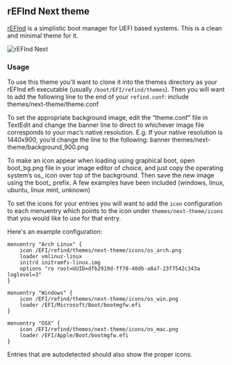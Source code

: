 ## rEFInd Next theme

[rEFInd](http://www.rodsbooks.com/refind/) is a simplistic boot manager for UEFI
based systems. This is a clean and minimal theme for it.

![rEFInd Next](http://sdbinwiiexe.deviantart.com/)

### Usage

To use this theme you'll want to clone it into the themes directory as your rEFInd
efi executable (usually `/boot/EFI/refind/themes`). Then you will want to add the following line to the end of your `refind.conf`:
	include themes/next-theme/theme.conf


To set the appropriate background image, edit the “theme.conf” file in TextEdit and change the banner line to direct to whichever image file corresponds to your mac’s native resolution.
E.g. If your native resolution is 1440x900, you’d change the line to the following:
	banner themes/next-theme/background_900.png

To make an icon appear when loading using graphical boot, open boot_bg.png file in your image editor of choice, and just copy the operating system’s os_ icon over top of the background.  Then save the new image using the boot_ prefix.  A few examples have been included (windows, linux, ubuntu, linux mint, unknown)

To set the icons for your entries you will want to add the `icon` configuration
to each menuentry which points to the icon under `themes/next-theme/icons` that you
would like to use for that entry.

Here's an example configuration:

````
menuentry "Arch Linux" {
	icon /EFI/refind/themes/next-theme/icons/os_arch.png
	loader vmlinuz-linux
	initrd initramfs-linux.img
	options "ro root=UUID=dfb2919d-ff78-48db-a8a7-23f7542c343a loglevel=3"
}

menuentry "Windows" {
	icon /EFI/refind/themes/next-theme/icons/os_win.png
	loader /EFI/Microsoft/Boot/bootmgfw.efi
}

menuentry "OSX" {
	icon /EFI/refind/themes/next-theme/icons/os_mac.png
	loader /EFI/Apple/Boot/bootmgfw.efi
}
````

Entries that are autodetected should also show the proper icons.
